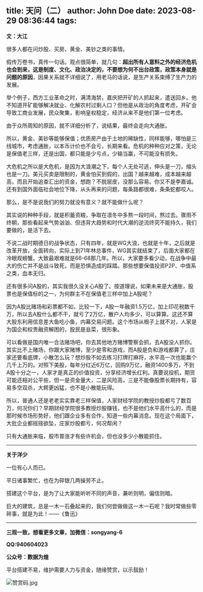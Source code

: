 title: 天问（二）
author: John Doe
date: 2023-08-29 08:36:44
tags:
---
**文：大江**<!--more-->

很多人都在问炒股、买房、黄金、美钞之类的事情。

假传万卷书，真传一句话。观点很简单，就几句：**超出所有人意料之外的经济危机也会到来，这是制度、文化、政治决定的，不要想为何不出台政策，政策本身就是问题的原因**，因果关系就不详细说了，用老马的话说，是生产关系束缚了生产力的发展。

举个例子，西方工业革命之时，满清海禁，嘉庆把开矿的人抓起来，遣送回乡。他不知道开矿能够解决就业、化解农村过剩人口？但他是从政治的角度考虑，开矿会导致工商业发展，民众聚集，影响皇权稳定，经济从来不是他们第一位考虑。

由于众所周知的原因，就不详细分析了，说结果，最终会走向大通胀。

所以，黄金、美钞等能够保值；优质房产由于土地的稀缺性，同样能够，哪怕是三线城市，考虑通胀，以本币计价也不会亏，长期来看。危机的种种应对之策，无论是保值老三样，还是出国，都只能是少亏点，少输当赢，不可能没有损失。

大危机之所以是大危机，是因为大浪潮之下，每个人无处可逃，伸头是一刀，缩头也是一刀。美元买卖是限制的，黄金怕买到假的，出国？越来越难，成本越来越高，而且开始追查汇出的资金，想跑？不脱层皮，没那么容易。你又不是李嘉诚。还有到国外面临社会地位下降，从头再来的问题，每条路都很难，条条蛇都咬人。

那么，是不是说我们的努力就没有意义？就不能做什么呢？

其实说的种种手段，就是积蓄资粮，争取在凛冬中多熬一段时间，熬过去。骤雨不终朝，那些看起来气势汹汹、但违背大趋势和时代大潮的逆流终究不能持久，我们要做的，是活下去。

不说二战时期德日的战争状态，只有四年，就是WG大浪，也就是十年，之后就是改革开放，全面转向，实际上到71年林总事件，WG其实就结束了，后面大家都在冷眼观螃蟹。大致最艰难就是66-68那几年。所以，大家要多看少动，在战争中最大的伤亡并不是战斗致死，而是恐惧造成的踩踏。那些想要保值投资P2P、中值系之类，血本无归。

还有很多问A股的，其实我很久没关心A股了。按道理说，如果未来是大通胀，股票也是保值标的之一，为何群主不在保值老三样中加上A股呢？

因为A股比赌场和彩票都不如，比较一下，A股一年融资1.5万亿，加上印花税数千万，所以去A股什么都不干，就亏了2万亿，散户人均多少，可以算算。这还不算大股东利用信息差大鱼吃小鱼，内幕交易问题。这个市场从根子上就不对，人家是为国企和权贵融资解困的，股民是韭菜，很形象。

可以看做是国内唯一合法赌场吧，你去其他地方赌博警察会抓，去A股没人抓你。其实比不上赌场，你跟大家赌博，至少是零和游戏，而A股是负和游戏都算了，庄家还要看底牌，小散怎么玩？想炒股不如去练习打牌打麻将，水平高一次也能赢个几千上万的。对照下美股，每年分红近6万亿，回购9万亿，融资1400多万，不到A股十分之一，人家才是真正的价值投资，分享经济增长红利。真要说投机，期货可能还相对公平些，但一是资金量大，二是风险高，三是不能像股票长期持有，容易多空双杀，大鳄更凶猛，也不是小散能玩得。

所以，普通人还是老老实实靠老三样保值，人家财经学院的教授炒股都亏了数百万，何况你们？早期财经学院很多教授炒股赚钱，也不是他们水平高什么的，而是那时候市场形势好，他们跟企业多有合作，知道一些内幕消息。现在这个局面下，大批企业都摇摇欲坠，庄家炒股都亏，何况帮闲？

只有大通胀来临，股市普涨才有些许机会，但也没多少小散能抓住。
- - -
**关于洋少**

一位有心人而已。

平日诸事繁忙，也在为碎银几两操劳不止。

搭建这个平台，是为了让大家能听听不同的声音，兼听则明，偏信则暗。

巨大的建筑，总是一木一石叠起来的，我们何尝做做这一木一石呢？我时常做些零碎事，就是为此！——《鲁迅》

---

**三观一致，想看更多文章，加微信：songyang-6**

**QQ:940604023**

**公众号：数据为煌** 

平台搭建不易，维护需要人力与资金，随缘赞赏，以示鼓励！

![赞赏码.jpg](/images/zanshang.jpg)